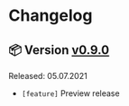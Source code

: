 # Changelog

## 📦 Version [v0.9.0](https://github.com/BioDWH2/BioDWH2-GraphQL-Server/releases/tag/v0.9.0)

Released: 05.07.2021

 * ```[feature]``` Preview release
